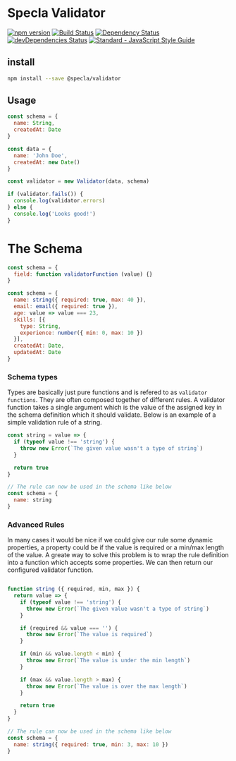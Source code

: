 # Specla Validator

[![npm version](https://img.shields.io/npm/v/@specla/validator.svg)](https://www.npmjs.com/package/@specla/validator)
[![Build Status](https://travis-ci.org/specla/validator.svg?branch=master)](https://travis-ci.org/specla/validator)
[![Dependency Status](https://david-dm.org/specla/validator.svg)](https://david-dm.org/specla/validator)
[![devDependencies Status](https://david-dm.org/specla/validator/dev-status.svg)](https://david-dm.org/specla/validator?type=dev)
[![Standard - JavaScript Style Guide](https://img.shields.io/badge/code%20style-standard-brightgreen.svg)](http://standardjs.com/)

## install
```sh
npm install --save @specla/validator
```

## Usage
```js
const schema = {
  name: String,
  createdAt: Date
}

const data = {
  name: 'John Doe',
  createdAt: new Date()
}

const validator = new Validator(data, schema)

if (validator.fails()) {
  console.log(validator.errors)
} else {
  console.log('Looks good!')
}
```

# The Schema
```js
const schema = {
  field: function validatorFunction (value) {}
}
```

```js
const schema = {
  name: string({ required: true, max: 40 }),
  email: email({ required: true }),
  age: value => value === 23,
  skills: [{
    type: String,
    experience: number({ min: 0, max: 10 })
  }],
  createdAt: Date,
  updatedAt: Date
}
```
### Schema types
Types are basically just pure functions and is refered to as `validator functions`.
They are often composed together of different rules.
A validator function takes a single argument which is the
value of the assigned key in the schema definition which it should validate.
Below is an example of a simple validation rule of a string.

```js
const string = value => {
  if (typeof value !== 'string') {
    throw new Error(`The given value wasn't a type of string`)
  }

  return true
}

// The rule can now be used in the schema like below
const schema = {
  name: string
}
```

### Advanced Rules
In many cases it would be nice if we could give our rule some dynamic properties,
a property could be if the value is required or a min/max length of the value.
A greate way to solve this problem is to wrap the rule definition into a function
which accepts some properties. We can then return our configured validator function.
```js

function string ({ required, min, max }) {
  return value => {
    if (typeof value !== 'string') {
      throw new Error(`The given value wasn't a type of string`)
    }

    if (required && value === '') {
      throw new Error(`The value is required`)
    }

    if (min && value.length < min) {
      throw new Error(`The value is under the min length`)
    }

    if (max && value.length > max) {
      throw new Error(`The value is over the max length`)
    }

    return true
  }
}

// The rule can now be used in the schema like below
const schema = {
  name: string({ required: true, min: 3, max: 10 })
}
```
